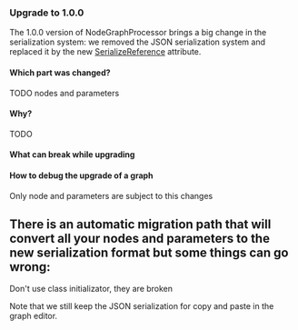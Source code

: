### Upgrade to 1.0.0

The 1.0.0 version of NodeGraphProcessor brings a big change in the serialization system: we removed the JSON serialization system and replaced it by the new [SerializeReference](https://docs.unity3d.com/ScriptReference/SerializeReference.html) attribute.

#### Which part was changed?

TODO nodes and parameters

#### Why?

TODO

#### What can break while upgrading

#### How to debug the upgrade of a graph


Only node and parameters are subject to this changes

There is an automatic migration path that will convert all your nodes and parameters to the new serialization format but some things can go wrong:
- 

Don't use class initializator, they are broken

Note that we still keep the JSON serialization for copy and paste in the graph editor.